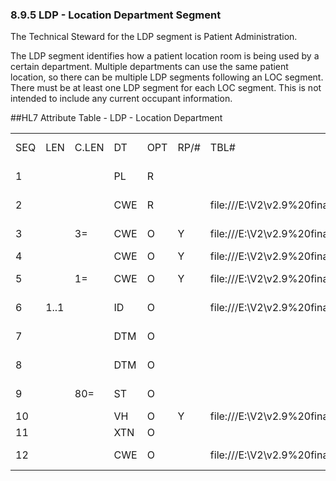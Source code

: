 ### 8.9.5 LDP - Location Department Segment

The Technical Steward for the LDP segment is Patient Administration.

The LDP segment identifies how a patient location room is being used by a certain department. Multiple departments can use the same patient location, so there can be multiple LDP segments following an LOC segment. There must be at least one LDP segment for each LOC segment. This is not intended to include any current occupant information.

##HL7 Attribute Table - LDP - Location Department

|     |     |     |     |     |     |     |     |     |
| --- | --- | --- | --- | --- | --- | --- | --- | --- |
| SEQ | LEN | C.LEN | DT | OPT | RP/# | TBL# | ITEM# | ELEMENT NAME |
| 1 |  |  | PL | R |  |  | 00963 | Primary Key Value - LDP |
| 2 |  |  | CWE | R |  | file:///E:\V2\v2.9%20final%20Nov%20from%20Frank\V29_CH02C_Tables.docx#HL70264[0264] | 00964 | Location Department |
| 3 |  | 3= | CWE | O | Y | file:///E:\V2\v2.9%20final%20Nov%20from%20Frank\V29_CH02C_Tables.docx#HL70069[0069] | 00965 | Location Service |
| 4 |  |  | CWE | O | Y | file:///E:\V2\v2.9%20final%20Nov%20from%20Frank\V29_CH02C_Tables.docx#HL70265[0265] | 00966 | Specialty Type |
| 5 |  | 1= | CWE | O | Y | file:///E:\V2\v2.9%20final%20Nov%20from%20Frank\V29_CH02C_Tables.docx#HL70004[0004] | 00967 | Valid Patient Classes |
| 6 | 1..1 |  | ID | O |  | file:///E:\V2\v2.9%20final%20Nov%20from%20Frank\V29_CH02C_Tables.docx#HL70183[0183] | 00675 | Active/Inactive Flag |
| 7 |  |  | DTM | O |  |  | 00969 | Activation Date - LDP |
| 8 |  |  | DTM | O |  |  | 00970 | Inactivation Date - LDP |
| 9 |  | 80= | ST | O |  |  | 00971 | Inactivated Reason |
| 10 |  |  | VH | O | Y | file:///E:\V2\v2.9%20final%20Nov%20from%20Frank\V29_CH02C_Tables.docx#HL70267[0267] | 00976 | Visiting Hours |
| 11 |  |  | XTN | O |  |  | 00978 | Contact Phone |
| 12 |  |  | CWE | O |  | file:///E:\V2\v2.9%20final%20Nov%20from%20Frank\V29_CH02C_Tables.docx#HL70462[0462] | 01584 | Location Cost Center |
